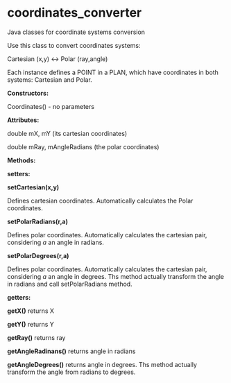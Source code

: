 # coordinates_converter
Java classes for coordinate systems conversion

Use this class to convert coordinates systems: 

Cartesian (x,y) <-> Polar (ray,angle)

Each instance defines a POINT in a PLAN, which have coordinates in both systems: Cartesian and Polar.


__Constructors:__ 

Coordinates() - no parameters


__Attributes:__

double mX, mY (its cartesian coordinates)

double mRay, mAngleRadians (the polar coordinates)


__Methods:__

__setters:__

__setCartesian(x,y)__

Defines cartesian coordinates. Automatically calculates the Polar coordinates.

__setPolarRadians(r,a)__

Defines polar coordinates. Automatically calculates the cartesian pair, considering _a_ an angle in radians.

__setPolarDegrees(r,a)__

Defines polar coordinates. Automatically calculates the cartesian pair, considering _a_ an angle in degrees. Ths method actually transform the angle in radians and call setPolarRadians method.

__getters:__

__getX()__ returns X

__getY()__ returns Y

__getRay()__ returns ray

__getAngleRadinans()__ returns angle in radians

__getAngleDegrees()__ returns angle in degrees. Ths method actually transform the angle from radians to degrees.







